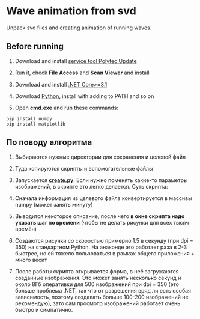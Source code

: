 # Wave animation from svd
Unpack svd files and creating animation of running waves.

## Before running

1. Download and install [service tool Polytec Update](http://swdownload.polytec.com/polyupdate/PolytecUpdateSetup.exe)

2. Run it, check **File Access** and **Scan Viewer** and install

3. Download and install [.NET Core>=3.1](https://dotnet.microsoft.com/download)

3. Download [Python](https://www.python.org/downloads/), install with adding to PATH and so on

4. Open **cmd.exe** and run these commands:

```
pip install numpy
pip install matplotlib
```


## По поводу алгоритма

1. Выбираются нужные директории для сохранения и целевой файл

2. Туда копируются скрипты и вспомогательные файлы

3. Запускается [**create.py**](https://github.com/PasaOpasen/Wave-animation-from-svd/blob/master/target/create.py). Если нужно поменять какие-то параметры изображений, в скрипте это легко делается. Суть скрипта:
  
  1. Сначала информация из целевого файла конвертируется в массивы numpy (может занять минуту)
  
  2. Выводится некоторое описание, после чего **в окне скрипта надо указать шаг по времени** (чтобы не делать рисунки для всех тысяч времён)
  
  3. Создаются рисунки со скоростью примерно 1.5 в секунду (при dpi = 350) на стандартном Python. На анаконде это работает раза в 2-3 быстрее, но ей тяжело пользоваться в рамках общего приложения + много весит

4. После работы скрипта открывается форма, в неё загружаются созданные изображения. Это может занять несколько секунд и около 8Гб оперативки для 500 изображений при dpi = 350 (это больше проблема .NET, так что от разрешения вряд ли есть особая зависимость, поэтому создавать больше 100-200 изображений не рекомендую), зато сам просмотр изображений работает очень быстро и симпатично. 
















